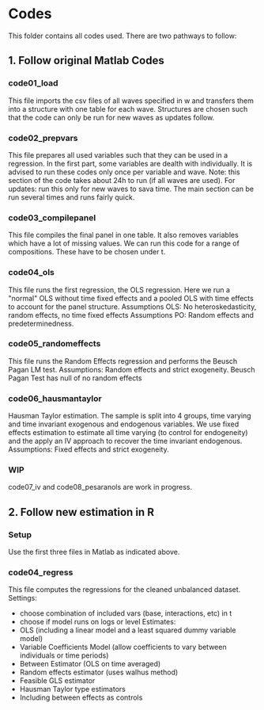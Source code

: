 # Codes

This folder contains all codes used. There are two pathways to follow:

## 1. Follow original Matlab Codes

### code01_load
This file imports the csv files of all waves specified in w and transfers them into a structure with one table for each wave.
Structures are chosen such that the code can only be run for new waves as updates follow.

### code02_prepvars
This file prepares all used variables such that they can be used in a regression. 
In the first part, some variables are dealth with individually. It is advised to run these codes only once per variable and wave. Note: this section of the code takes about 24h to run (if all waves are used). For updates: run this only for new waves to sava time.
The main section can be run several times and runs fairly quick.

### code03_compilepanel
This file compiles the final panel in one table. It also removes variables which have a lot of missing values.
We can run this code for a range of compositions. These have to be chosen under t.

### code04_ols
This file runs the first regression, the OLS regression.
Here we run a "normal" OLS without time fixed effects and a pooled OLS with time effects to account for the panel structure.
Assumptions OLS: No heteroskedasticity, random effects, no time fixed effects
Assumptions PO: Random effects and predeterminedness.

### code05_randomeffects
This file runs the Random Effects regression and performs the Beusch Pagan LM test.
Assumptions: Random effects and strict exogeneity.
Beusch Pagan Test has null of no random effects

### code06_hausmantaylor
Hausman Taylor estimation. The sample is split into 4 groups, time varying and time invariant exogenous and endogenous variables. 
We use fixed effects estimation to estimate all time varying (to control for endogeneity) and the apply an IV approach to recover the time invariant endogenous.
Assumptions: Fixed effects and strict exogeneity.

### WIP
code07_iv and code08_pesaranols are work in progress.

## 2. Follow new estimation in R

### Setup
Use the first three files in Matlab as indicated above.

### code04_regress
This file computes the regressions for the cleaned unbalanced dataset.
Settings: 
- choose combination of included vars (base, interactions, etc) in t          
- choose if model runs on logs or level
Estimates: 
- OLS (including a linear model and a least squared dummy variable model)
- Variable Coefficients Model (allow coefficients to vary between individuals or time periods)
- Between Estimator (OLS on time averaged)
- Random effects estimator (uses walhus method)
- Feasible GLS estimator 
- Hausman Taylor type estimators
- Including between effects as controls
